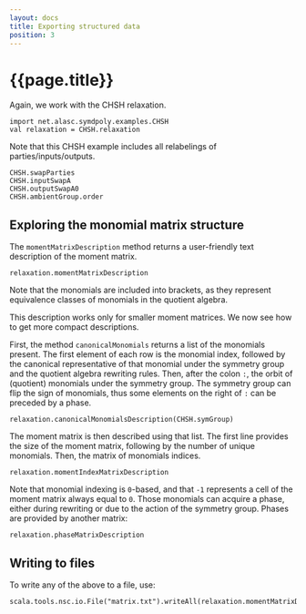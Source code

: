 ```yaml
---
layout: docs
title: Exporting structured data
position: 3
---
```


# {{page.title}}

Again, we work with the CHSH relaxation.

```tut
import net.alasc.symdpoly.examples.CHSH
val relaxation = CHSH.relaxation
```

Note that this CHSH example includes all relabelings of parties/inputs/outputs.

```tut
CHSH.swapParties
CHSH.inputSwapA
CHSH.outputSwapA0
CHSH.ambientGroup.order
```

## Exploring the monomial matrix structure

The `momentMatrixDescription` method returns a user-friendly text description of the moment matrix.

```tut
relaxation.momentMatrixDescription
```

Note that the monomials are included into brackets, as they represent equivalence classes of monomials in the quotient algebra. 

This description works only for smaller moment matrices. We now see how to get more compact descriptions.

First, the method `canonicalMonomials` returns a list of the monomials present. The first element of each row is the monomial index, followed by the canonical representative of that monomial under the symmetry group and the quotient algebra rewriting rules. Then, after the colon `:`, the orbit of (quotient) monomials under the symmetry group. The symmetry group can flip the sign of monomials, thus some elements on the right of `:` can be preceded by a phase.
```tut
relaxation.canonicalMonomialsDescription(CHSH.symGroup)
```
The moment matrix is then described using that list. The first line provides the size of the moment matrix, following by the number of unique monomials.
Then, the matrix of monomials indices.
```tut
relaxation.momentIndexMatrixDescription
```
Note that monomial indexing is `0`-based, and that `-1` represents a cell of the moment matrix always equal to `0`.
Those monomials can acquire a phase, either during rewriting or due to the action of the symmetry group. Phases are provided by another matrix:
```tut
relaxation.phaseMatrixDescription
```

## Writing to files

To write any of the above to a file, use:

```tut
scala.tools.nsc.io.File("matrix.txt").writeAll(relaxation.momentMatrixDescription)
```
